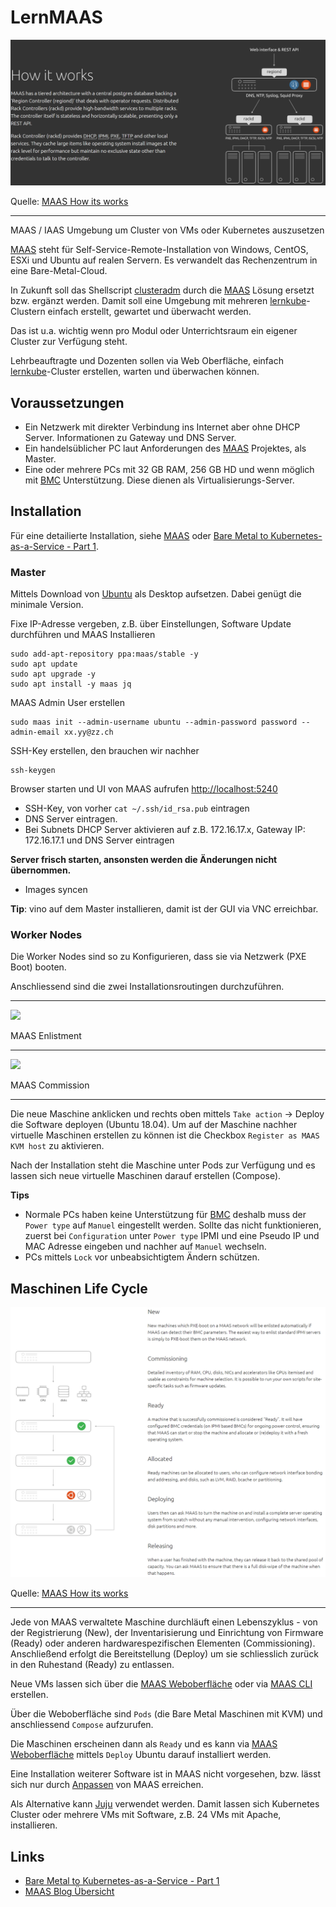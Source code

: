 LernMAAS
========

![](images/howitworks.png)

Quelle: [MAAS How its works](https://maas.io/how-it-works)

- - - 

MAAS / IAAS Umgebung um Cluster von VMs oder Kubernetes auszusetzen

[MAAS](https://maas.io/how-it-works) steht für Self-Service-Remote-Installation von Windows, CentOS, ESXi und Ubuntu auf realen Servern. Es verwandelt das Rechenzentrum in eine Bare-Metal-Cloud.

In Zukunft soll das Shellscript [clusteradm](https://github.com/mc-b/lernkube/blob/master/clusteradm.md) durch die [MAAS](https://maas.io/) Lösung ersetzt bzw. ergänzt werden. Damit soll eine Umgebung mit mehreren [lernkube](https://github.com/mc-b/lernkube)-Clustern einfach erstellt, gewartet und überwacht werden.

Das ist u.a. wichtig wenn pro Modul oder Unterrichtsraum ein eigener Cluster zur Verfügung steht. 

Lehrbeauftragte und Dozenten sollen via Web Oberfläche, einfach [lernkube](https://github.com/mc-b/lernkube)-Cluster erstellen, warten und überwachen können.

Voraussetzungen
---------------

* Ein Netzwerk mit direkter Verbindung ins Internet aber ohne DHCP Server. Informationen zu Gateway und DNS Server.
* Ein handelsüblicher PC laut Anforderungen des [MAAS](https://maas.io/docs/maas-requirements) Projektes, als Master.
* Eine oder mehrere PCs mit 32 GB RAM, 256 GB HD und wenn möglich mit [BMC](https://de.wikipedia.org/wiki/Baseboard_Management_Controller) Unterstützung. Diese dienen als Virtualisierungs-Server.

Installation
------------

Für eine detailierte Installation, siehe [MAAS](MAAS/) oder [Bare Metal to Kubernetes-as-a-Service - Part 1](https://www.2stacks.net/blog/bare-metal-to-kubernetes-part-1/).

### Master
 
Mittels Download von [Ubuntu](https://ubuntu.com/download/desktop) als Desktop aufsetzen. Dabei genügt die minimale Version. 

Fixe IP-Adresse vergeben, z.B. über Einstellungen, Software Update durchführen und MAAS Installieren

    sudo add-apt-repository ppa:maas/stable -y  
    sudo apt update
    sudo apt upgrade -y
    sudo apt install -y maas jq 

MAAS Admin User erstellen 

    sudo maas init --admin-username ubuntu --admin-password password --admin-email xx.yy@zz.ch
    
SSH-Key erstellen, den brauchen wir nachher

    ssh-keygen    

Browser starten und UI von MAAS aufrufen [http://localhost:5240](http://localhost:5240)

* SSH-Key, von vorher `cat ~/.ssh/id_rsa.pub`  eintragen
* DNS Server eintragen. 
* Bei Subnets DHCP Server aktivieren auf z.B. 172.16.17.x, Gateway IP: 172.16.17.1 und DNS Server eintragen

**Server frisch starten, ansonsten werden die Änderungen nicht übernommen.**

* Images syncen  

**Tip**: vino auf dem Master installieren, damit ist der GUI via VNC erreichbar.

### Worker Nodes   

Die Worker Nodes sind so zu Konfigurieren, dass sie via Netzwerk (PXE Boot) booten.

Anschliessend sind die zwei Installationsroutingen durchzuführen. 

- - -

[![](https://img.youtube.com/vi/jj1M-YyCgD4/0.jpg)](https://www.youtube.com/watch?v=jj1M-YyCgD4)

MAAS Enlistment 

---

[![](https://img.youtube.com/vi/k-9VHZg_qoo/0.jpg)](https://www.youtube.com/watch?v=k-9VHZg_qoo)

MAAS Commission 

- - -

Die neue Maschine anklicken und rechts oben mittels `Take action` -> Deploy die Software deployen (Ubuntu 18.04). Um auf der Maschine nachher virtuelle Maschinen erstellen zu können ist die Checkbox `Register as MAAS KVM host` zu aktivieren.

Nach der Installation steht die Maschine unter Pods zur Verfügung und es lassen sich neue virtuelle Maschinen darauf erstellen (Compose).

**Tips** 
* Normale PCs haben keine Unterstützung für [BMC](https://de.wikipedia.org/wiki/Baseboard_Management_Controller) deshalb muss der `Power type` auf `Manuel` eingestellt werden. Sollte das nicht funktionieren, zuerst bei `Configuration` unter `Power type`  IPMI und eine Pseudo IP und MAC Adresse eingeben und nachher auf `Manuel` wechseln.
* PCs mittels `Lock` vor unbeabsichtigtem Ändern schützen.


Maschinen Life Cycle
--------------------

![](images/lifecycle.png)

Quelle: [MAAS How its works](https://maas.io/how-it-works)

- - -

Jede von MAAS verwaltete Maschine durchläuft einen Lebenszyklus - von der Registrierung (New), der Inventarisierung und Einrichtung von Firmware (Ready) oder anderen hardwarespezifischen Elementen (Commissioning). Anschließend erfolgt die Bereitstellung (Deploy) um sie schliesslich zurück in den Ruhestand (Ready) zu entlassen.

Neue VMs lassen sich über die [MAAS Weboberfläche](http://localhost:5240) oder via [MAAS CLI](MAAS/CLI.md) erstellen.

Über die Weboberfläche sind `Pods` (die Bare Metal Maschinen mit KVM) und anschliessend `Compose` aufzurufen.

Die Maschinen erscheinen dann als `Ready` und es kann via [MAAS Weboberfläche](http://localhost:5240) mittels `Deploy` Ubuntu darauf installiert werden. 

Eine Installation weiterer Software ist in MAAS nicht vorgesehen, bzw. lässt sich nur durch [Anpassen](MAAS/Customising.md) von MAAS erreichen.

Als Alternative kann [Juju](Juju/) verwendet werden. Damit lassen sich Kubernetes Cluster oder mehrere VMs mit Software, z.B. 24 VMs mit Apache, installieren.
    
## Links

* [Bare Metal to Kubernetes-as-a-Service - Part 1](https://www.2stacks.net/blog/bare-metal-to-kubernetes-part-1/)
* [MAAS Blog Übersicht](https://ubuntu.com/blog/tag/maas)
